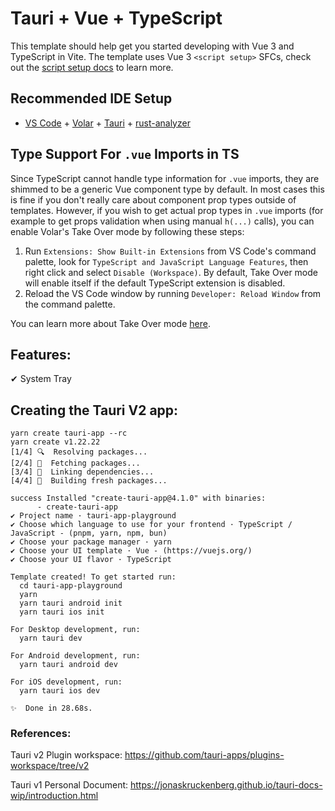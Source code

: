 # Tauri + Vue + TypeScript

This template should help get you started developing with Vue 3 and TypeScript in Vite. The template uses Vue 3 `<script setup>` SFCs, check out the [script setup docs](https://v3.vuejs.org/api/sfc-script-setup.html#sfc-script-setup) to learn more.

## Recommended IDE Setup

- [VS Code](https://code.visualstudio.com/) + [Volar](https://marketplace.visualstudio.com/items?itemName=Vue.volar) + [Tauri](https://marketplace.visualstudio.com/items?itemName=tauri-apps.tauri-vscode) + [rust-analyzer](https://marketplace.visualstudio.com/items?itemName=rust-lang.rust-analyzer)

## Type Support For `.vue` Imports in TS

Since TypeScript cannot handle type information for `.vue` imports, they are shimmed to be a generic Vue component type by default. In most cases this is fine if you don't really care about component prop types outside of templates. However, if you wish to get actual prop types in `.vue` imports (for example to get props validation when using manual `h(...)` calls), you can enable Volar's Take Over mode by following these steps:

1. Run `Extensions: Show Built-in Extensions` from VS Code's command palette, look for `TypeScript and JavaScript Language Features`, then right click and select `Disable (Workspace)`. By default, Take Over mode will enable itself if the default TypeScript extension is disabled.
2. Reload the VS Code window by running `Developer: Reload Window` from the command palette.

You can learn more about Take Over mode [here](https://github.com/johnsoncodehk/volar/discussions/471).

## Features:
  ✔ System Tray

## Creating the Tauri V2 app:
```
yarn create tauri-app --rc
yarn create v1.22.22
[1/4] 🔍  Resolving packages...
[2/4] 🚚  Fetching packages...
[3/4] 🔗  Linking dependencies...
[4/4] 🔨  Building fresh packages...

success Installed "create-tauri-app@4.1.0" with binaries:
      - create-tauri-app
✔ Project name · tauri-app-playground
✔ Choose which language to use for your frontend · TypeScript / JavaScript - (pnpm, yarn, npm, bun)
✔ Choose your package manager · yarn
✔ Choose your UI template · Vue - (https://vuejs.org/)
✔ Choose your UI flavor · TypeScript

Template created! To get started run:
  cd tauri-app-playground
  yarn
  yarn tauri android init
  yarn tauri ios init

For Desktop development, run:
  yarn tauri dev

For Android development, run:
  yarn tauri android dev

For iOS development, run:
  yarn tauri ios dev

✨  Done in 28.68s.
```


### References:

Tauri v2 Plugin workspace:
https://github.com/tauri-apps/plugins-workspace/tree/v2

Tauri v1 Personal Document:
https://jonaskruckenberg.github.io/tauri-docs-wip/introduction.html
